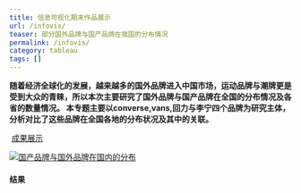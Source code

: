 ```yaml
---
title: 信息可视化期末作品展示
url: /infovis/
teaser: 部分国外品牌与国产品牌在我国的分布情况
permalink: /infovis/
category: tableau
tags: []
---
```




**随着经济全球化的发展，越来越多的国外品牌进入中国市场，运动品牌与潮牌更是受到大众的青睐，所以本次主要研究了国外品牌与国产品牌在全国的分布情况及各省的数量情况。
本专题主要以converse,vans,回力与李宁四个品牌为研究主体，分析对比了这些品牌在全国各地的分布状况及其中的关联。**

  [成果展示](https://public.tableau.com/views/_18206/1?:embed=y&:display_count=yes&publish=yes)

<div class='tableauPlaceholder' id='viz1515279399601' style='position: relative'>
<noscript>
 <a href='#'>
 <img alt='国产品牌与国外品牌在国内的分布 ' src='https:&#47;&#47;public.tableau.com&#47;static&#47;images&#47;QN&#47;QNKGQ47C4&#47;1_rss.png' style='border: none' />
 </a>
</noscript>
<object class='tableauViz'  style='display:none;'>
 <param name='host_url' value='https%3A%2F%2Fpublic.tableau.com%2F' />
 <param name='embed_code_version' value='3' />
 <param name='path' value='shared&#47;QNKGQ47C4' />
 <param name='toolbar' value='yes' />
 <param name='static_image' value='https:&#47;&#47;public.tableau.com&#47;static&#47;images&#47;QN&#47;QNKGQ47C4&#47;1.png' />
 <param name='animate_transition' value='yes' />
 <param name='display_static_image' value='yes' />
 <param name='display_spinner' value='yes' />
 <param name='display_overlay' value='yes' />
 <param name='display_count' value='yes' />
 <param name='filter' value='publish=yes' />
</object>
</div>
<script type='text/javascript'>
 var divElement = document.getElementById('viz1515279399601');
 var vizElement = divElement.getElementsByTagName('object')[0];
 vizElement.style.width='1016px';
 vizElement.style.height='991px';
 var scriptElement = document.createElement('script');
 scriptElement.src = 'https://public.tableau.com/javascripts/api/viz_v1.js';
 vizElement.parentNode.insertBefore(scriptElement, vizElement);
</script>

#### 结果

